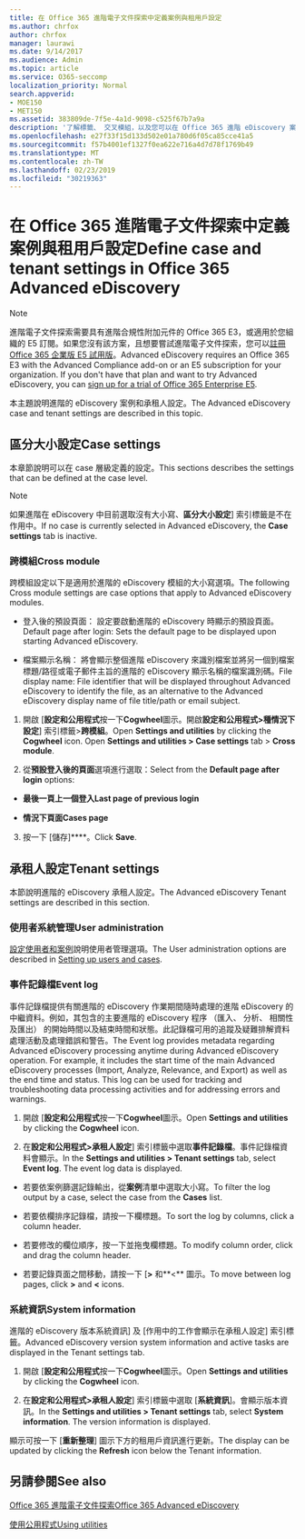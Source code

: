 ```yaml
---
title: 在 Office 365 進階電子文件探索中定義案例與租用戶設定
ms.author: chrfox
author: chrfox
manager: laurawi
ms.date: 9/14/2017
ms.audience: Admin
ms.topic: article
ms.service: O365-seccomp
localization_priority: Normal
search.appverid:
- MOE150
- MET150
ms.assetid: 383809de-7f5e-4a1d-9098-c525f67b7a9a
description: '了解標籤、 交叉模組，以及您可以在 Office 365 進階 eDiscovery 案件層級定義的承租人設定。  '
ms.openlocfilehash: e27f33f15d133d502e01a780d6f05ca85cce41a5
ms.sourcegitcommit: f57b4001ef1327f0ea622e716a4d7d78f1769b49
ms.translationtype: MT
ms.contentlocale: zh-TW
ms.lasthandoff: 02/23/2019
ms.locfileid: "30219363"
---
```

# <a name="define-case-and-tenant-settings-in-office-365-advanced-ediscovery"></a><span data-ttu-id="82bf9-103">在 Office 365 進階電子文件探索中定義案例與租用戶設定</span><span class="sxs-lookup"><span data-stu-id="82bf9-103">Define case and tenant settings in Office 365 Advanced eDiscovery</span></span>

> [!NOTE]
> <span data-ttu-id="82bf9-p101">進階電子文件探索需要具有進階合規性附加元件的 Office 365 E3，或適用於您組織的 E5 訂閱。如果您沒有該方案，且想要嘗試進階電子文件探索，您可以[註冊 Office 365 企業版 E5 試用版](https://go.microsoft.com/fwlink/p/?LinkID=698279)。</span><span class="sxs-lookup"><span data-stu-id="82bf9-p101">Advanced eDiscovery requires an Office 365 E3 with the Advanced Compliance add-on or an E5 subscription for your organization. If you don't have that plan and want to try Advanced eDiscovery, you can [sign up for a trial of Office 365 Enterprise E5](https://go.microsoft.com/fwlink/p/?LinkID=698279).</span></span> 
  
<span data-ttu-id="82bf9-106">本主題說明進階的 eDiscovery 案例和承租人設定。</span><span class="sxs-lookup"><span data-stu-id="82bf9-106">The Advanced eDiscovery case and tenant settings are described in this topic.</span></span>
  
## <a name="case-settings"></a><span data-ttu-id="82bf9-107">區分大小設定</span><span class="sxs-lookup"><span data-stu-id="82bf9-107">Case settings</span></span>

<span data-ttu-id="82bf9-108">本章節說明可以在 case 層級定義的設定。</span><span class="sxs-lookup"><span data-stu-id="82bf9-108">This sections describes the settings that can be defined at the case level.</span></span>
  
> [!NOTE]
> <span data-ttu-id="82bf9-109">如果進階在 eDiscovery 中目前選取沒有大小寫、**區分大小設定**] 索引標籤是不在作用中。</span><span class="sxs-lookup"><span data-stu-id="82bf9-109">If no case is currently selected in Advanced eDiscovery, the **Case settings** tab is inactive.</span></span> 
  
### <a name="cross-module"></a><span data-ttu-id="82bf9-110">跨模組</span><span class="sxs-lookup"><span data-stu-id="82bf9-110">Cross module</span></span>

<span data-ttu-id="82bf9-111">跨模組設定以下是適用於進階的 eDiscovery 模組的大小寫選項。</span><span class="sxs-lookup"><span data-stu-id="82bf9-111">The following Cross module settings are case options that apply to Advanced eDiscovery modules.</span></span>
  
- <span data-ttu-id="82bf9-112">登入後的預設頁面： 設定要啟動進階的 eDiscovery 時顯示的預設頁面。</span><span class="sxs-lookup"><span data-stu-id="82bf9-112">Default page after login: Sets the default page to be displayed upon starting Advanced eDiscovery.</span></span>
    
- <span data-ttu-id="82bf9-113">檔案顯示名稱： 將會顯示整個進階 eDiscovery 來識別檔案並將另一個到檔案標題/路徑或電子郵件主旨的進階的 eDiscovery 顯示名稱的檔案識別碼。</span><span class="sxs-lookup"><span data-stu-id="82bf9-113">File display name: File identifier that will be displayed throughout Advanced eDiscovery to identify the file, as an alternative to the Advanced eDiscovery display name of file title/path or email subject.</span></span>
    
1. <span data-ttu-id="82bf9-p102">開啟 [**設定和公用程式**按一下**Cogwheel**圖示。開啟**設定和公用程式\>種情況下設定**] 索引標籤\>**跨模組**。</span><span class="sxs-lookup"><span data-stu-id="82bf9-p102">Open **Settings and utilities** by clicking the **Cogwheel** icon. Open **Settings and utilities \> Case settings** tab \> **Cross module**.</span></span> 
    
2. <span data-ttu-id="82bf9-116">從**預設登入後的頁面**選項進行選取：</span><span class="sxs-lookup"><span data-stu-id="82bf9-116">Select from the **Default page after login** options:</span></span> 
    
  - <span data-ttu-id="82bf9-117">**最後一頁上一個登入**</span><span class="sxs-lookup"><span data-stu-id="82bf9-117">**Last page of previous login**</span></span>
    
  - <span data-ttu-id="82bf9-118">**情況下頁面**</span><span class="sxs-lookup"><span data-stu-id="82bf9-118">**Cases page**</span></span>
    
3. <span data-ttu-id="82bf9-119">按一下 [儲存]\*\*\*\*。</span><span class="sxs-lookup"><span data-stu-id="82bf9-119">Click **Save**.</span></span>
    
## <a name="tenant-settings"></a><span data-ttu-id="82bf9-120">承租人設定</span><span class="sxs-lookup"><span data-stu-id="82bf9-120">Tenant settings</span></span>

<span data-ttu-id="82bf9-121">本節說明進階的 eDiscovery 承租人設定。</span><span class="sxs-lookup"><span data-stu-id="82bf9-121">The Advanced eDiscovery Tenant settings are described in this section.</span></span>
  
### <a name="user-administration"></a><span data-ttu-id="82bf9-122">使用者系統管理</span><span class="sxs-lookup"><span data-stu-id="82bf9-122">User administration</span></span>

<span data-ttu-id="82bf9-123">[設定使用者和案例](set-up-users-and-cases-in-advanced-ediscovery.md)說明使用者管理選項。</span><span class="sxs-lookup"><span data-stu-id="82bf9-123">The User administration options are described in [Setting up users and cases](set-up-users-and-cases-in-advanced-ediscovery.md).</span></span>
  
### <a name="event-log"></a><span data-ttu-id="82bf9-124">事件記錄檔</span><span class="sxs-lookup"><span data-stu-id="82bf9-124">Event log</span></span>

<span data-ttu-id="82bf9-p103">事件記錄檔提供有關進階的 eDiscovery 作業期間隨時處理的進階 eDiscovery 的中繼資料。例如，其包含的主要進階的 eDiscovery 程序 （匯入、 分析、 相關性及匯出） 的開始時間以及結束時間和狀態。此記錄檔可用的追蹤及疑難排解資料處理活動及處理錯誤和警告。</span><span class="sxs-lookup"><span data-stu-id="82bf9-p103">The Event log provides metadata regarding Advanced eDiscovery processing anytime during Advanced eDiscovery operation. For example, it includes the start time of the main Advanced eDiscovery processes (Import, Analyze, Relevance, and Export) as well as the end time and status. This log can be used for tracking and troubleshooting data processing activities and for addressing errors and warnings.</span></span>
  
1. <span data-ttu-id="82bf9-128">開啟 [**設定和公用程式**按一下**Cogwheel**圖示。</span><span class="sxs-lookup"><span data-stu-id="82bf9-128">Open **Settings and utilities** by clicking the **Cogwheel** icon.</span></span> 
    
2. <span data-ttu-id="82bf9-p104">在**設定和公用程式\>承租人設定**] 索引標籤中選取**事件記錄檔**。事件記錄檔資料會顯示。</span><span class="sxs-lookup"><span data-stu-id="82bf9-p104">In the **Settings and utilities \> Tenant settings** tab, select **Event log**. The event log data is displayed.</span></span>
    
  - <span data-ttu-id="82bf9-131">若要依案例篩選記錄輸出，從**案例**清單中選取大小寫。</span><span class="sxs-lookup"><span data-stu-id="82bf9-131">To filter the log output by a case, select the case from the **Cases** list.</span></span> 
    
  - <span data-ttu-id="82bf9-132">若要依欄排序記錄檔，請按一下欄標題。</span><span class="sxs-lookup"><span data-stu-id="82bf9-132">To sort the log by columns, click a column header.</span></span> 
    
  - <span data-ttu-id="82bf9-133">若要修改的欄位順序，按一下並拖曳欄標題。</span><span class="sxs-lookup"><span data-stu-id="82bf9-133">To modify column order, click and drag the column header.</span></span>
    
  - <span data-ttu-id="82bf9-134">若要記錄頁面之間移動，請按一下 [**\>** 和**\<** 圖示。</span><span class="sxs-lookup"><span data-stu-id="82bf9-134">To move between log pages, click **\>** and **\<** icons.</span></span> 
    
### <a name="system-information"></a><span data-ttu-id="82bf9-135">系統資訊</span><span class="sxs-lookup"><span data-stu-id="82bf9-135">System information</span></span>

<span data-ttu-id="82bf9-136">進階的 eDiscovery 版本系統資訊] 及 [作用中的工作會顯示在承租人設定] 索引標籤。</span><span class="sxs-lookup"><span data-stu-id="82bf9-136">Advanced eDiscovery version system information and active tasks are displayed in the Tenant settings tab.</span></span>
  
1. <span data-ttu-id="82bf9-137">開啟 [**設定和公用程式**按一下**Cogwheel**圖示。</span><span class="sxs-lookup"><span data-stu-id="82bf9-137">Open **Settings and utilities** by clicking the **Cogwheel** icon.</span></span> 
    
2. <span data-ttu-id="82bf9-p105">在**設定和公用程式\>承租人設定**] 索引標籤中選取 [**系統資訊**]。會顯示版本資訊。</span><span class="sxs-lookup"><span data-stu-id="82bf9-p105">In the **Settings and utilities \> Tenant settings** tab, select **System information**. The version information is displayed.</span></span>
    
<span data-ttu-id="82bf9-140">顯示可按一下 [**重新整理**] 圖示下方的租用戶資訊進行更新。</span><span class="sxs-lookup"><span data-stu-id="82bf9-140">The display can be updated by clicking the **Refresh** icon below the Tenant information.</span></span> 
  
## <a name="see-also"></a><span data-ttu-id="82bf9-141">另請參閱</span><span class="sxs-lookup"><span data-stu-id="82bf9-141">See also</span></span>

[<span data-ttu-id="82bf9-142">Office 365 進階電子文件探索</span><span class="sxs-lookup"><span data-stu-id="82bf9-142">Office 365 Advanced eDiscovery</span></span>](office-365-advanced-ediscovery.md)
  
[<span data-ttu-id="82bf9-143">使用公用程式</span><span class="sxs-lookup"><span data-stu-id="82bf9-143">Using utilities</span></span>](use-advanced-ediscovery-utilities.md)

